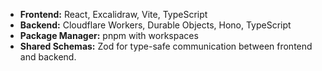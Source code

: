 - **Frontend:** React, Excalidraw, Vite, TypeScript
- **Backend:** Cloudflare Workers, Durable Objects, Hono, TypeScript
- **Package Manager:** pnpm with workspaces
- **Shared Schemas:** Zod for type-safe communication between frontend and backend.